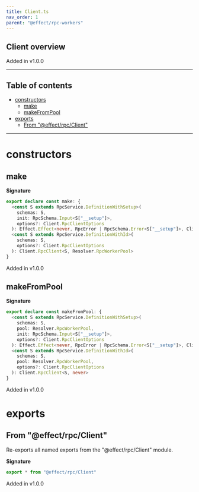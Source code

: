 ```yaml
---
title: Client.ts
nav_order: 1
parent: "@effect/rpc-workers"
---
```


## Client overview

Added in v1.0.0

---

<h2 class="text-delta">Table of contents</h2>

- [constructors](#constructors)
  - [make](#make)
  - [makeFromPool](#makefrompool)
- [exports](#exports)
  - [From "@effect/rpc/Client"](#from-effectrpcclient)

---

# constructors

## make

**Signature**

```ts
export declare const make: {
  <const S extends RpcService.DefinitionWithSetup>(
    schemas: S,
    init: RpcSchema.Input<S["__setup"]>,
    options?: Client.RpcClientOptions
  ): Effect.Effect<never, RpcError | RpcSchema.Error<S["__setup"]>, Client.RpcClient<S, Resolver.RpcWorkerPool>>
  <const S extends RpcService.DefinitionWithId>(
    schemas: S,
    options?: Client.RpcClientOptions
  ): Client.RpcClient<S, Resolver.RpcWorkerPool>
}
```

Added in v1.0.0

## makeFromPool

**Signature**

```ts
export declare const makeFromPool: {
  <const S extends RpcService.DefinitionWithSetup>(
    schemas: S,
    pool: Resolver.RpcWorkerPool,
    init: RpcSchema.Input<S["__setup"]>,
    options?: Client.RpcClientOptions
  ): Effect.Effect<never, RpcError | RpcSchema.Error<S["__setup"]>, Client.RpcClient<S, never>>
  <const S extends RpcService.DefinitionWithId>(
    schemas: S,
    pool: Resolver.RpcWorkerPool,
    options?: Client.RpcClientOptions
  ): Client.RpcClient<S, never>
}
```

Added in v1.0.0

# exports

## From "@effect/rpc/Client"

Re-exports all named exports from the "@effect/rpc/Client" module.

**Signature**

```ts
export * from "@effect/rpc/Client"
```

Added in v1.0.0

